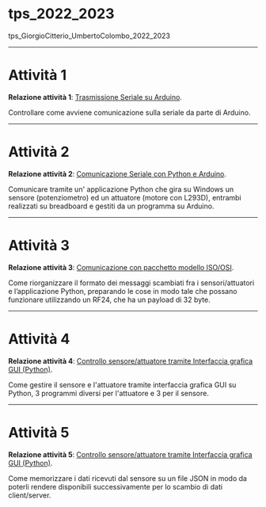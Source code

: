 # tps_2022_2023
tps_GiorgioCitterio_UmbertoColombo_2022_2023       

---

# Attività 1

**Relazione attività 1**: [Trasmissione Seriale su Arduino](01_TrasmissioneSerialeArduino/01_TrasmissioneSerialeArduino_Relazione.pdf).

Controllare come avviene comunicazione sulla seriale da parte di Arduino.

---

# Attività 2

**Relazione attività 2**: [Comunicazione Seriale con Python e Arduino](02_Python-2-Seriale/02_Python_2_Seriale_Relazione.pdf).

Comunicare tramite un' applicazione Python che gira su Windows un sensore (potenziometro)  ed  un  attuatore  (motore  con 
L293D), entrambi realizzati su breadboard e gestiti da un programma su Arduino.

---

# Attività 3

**Relazione attività 3**: [Comunicazione con pacchetto modello ISO/OSI](03_Python-3-Pacchetto_livello_3_7_del%20modello_ISO-OSI_su_seriale/03_Python_3_Pacchetto_livello_3_7_modello_ISOOSI_su_seriale_Relazione.pdf).

Come riorganizzare il formato dei messaggi scambiati fra i sensori/attuatori e l’applicazione Python, preparando le cose in modo tale che possano funzionare utilizzando un RF24, che ha un payload di 32 byte.

---

# Attività 4

**Relazione attività 4**: [Controllo sensore/attuatore tramite Interfaccia grafica GUI (Python)](04_Python-4-GUI/04_Python_4_GUI_Relazione.pdf).

Come gestire il sensore e l'attuatore tramite interfaccia grafica GUI su Python, 3 programmi diversi per l'attuatore e 3 per il sensore.

---

# Attività 5

**Relazione attività 5**: [Controllo sensore/attuatore tramite Interfaccia grafica GUI (Python)](05_Python-5-JSON/05_Python_5_JSON_Relazione.pdf).

Come memorizzare i dati ricevuti dal sensore su un file JSON in modo da poterli rendere disponibili successivamente per lo scambio di dati client/server.